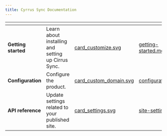 ```yaml
---
title: Cyrrus Sync Documentation
---
```


<table data-view="cards">
<thead>
<tr><th></th><th></th><th data-hidden data-card-cover data-type="files"></th><th data-hidden data-card-target data-type="content-ref"></th></tr></thead><tbody><tr><td><strong>Getting started</strong></td><td>Learn about installing and setting up Cirrus Sync.</td><td><a href="../.gitbook/assets/card_customize.svg">card_customize.svg</a></td><td><a href="/getting-started.md">getting-started.md</a></td></tr><tr><td><strong>Configuration</strong></td><td>Configure the product.</td><td><a href="../.gitbook/assets/card_custom_domain.svg">card_custom_domain.svg</a></td><td><a href="/configuration.md">configuration.md</a></td></tr><tr><td><strong>API reference</strong></td><td>Update settings related to your published site.</td><td><a href="../.gitbook/assets/card_settings.svg">card_settings.svg</a></td><td><a href="../publishing-documentation/site-settings.md">site-settings.md</a></td></tr></tbody></table>